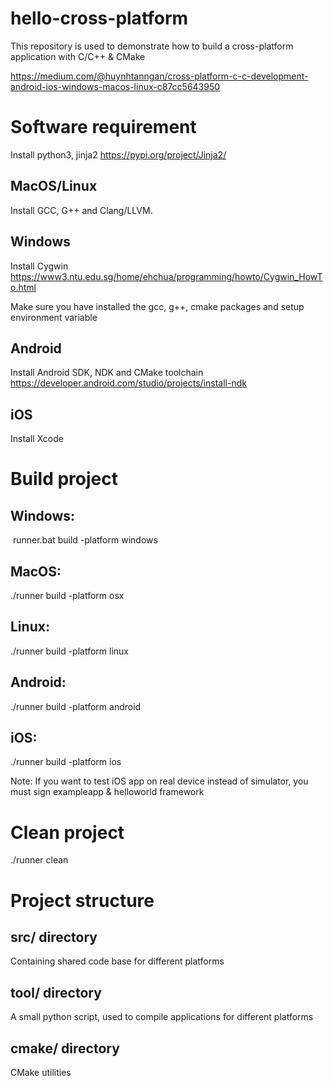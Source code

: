 # hello-cross-platform

This repository is used to demonstrate how to build a cross-platform application with C/C++ & CMake

https://medium.com/@huynhtanngan/cross-platform-c-c-development-android-ios-windows-macos-linux-c87cc5643950


# Software requirement
Install python3, jinja2 https://pypi.org/project/Jinja2/
## MacOS/Linux
Install GCC, G++ and Clang/LLVM.
## Windows
Install Cygwin
https://www3.ntu.edu.sg/home/ehchua/programming/howto/Cygwin_HowTo.html

Make sure you have installed the gcc, g++, cmake packages and setup environment variable
## Android
Install Android SDK, NDK and CMake toolchain
https://developer.android.com/studio/projects/install-ndk
## iOS
Install Xcode

# Build project
## Windows:
 runner.bat build -platform windows
## MacOS: 
./runner build -platform osx
## Linux: 
./runner build -platform linux
## Android: 
./runner build -platform android
## iOS: 
./runner build -platform ios

Note: If you want to test iOS app on real device instead of simulator, you must sign exampleapp & helloworld framework

# Clean project
./runner clean

# Project structure
## src/ directory
Containing shared code base for different platforms
## tool/ directory 
A small python script, used to compile applications for different platforms
## cmake/ directory
CMake utilities
